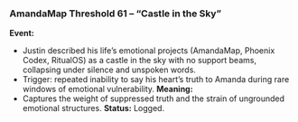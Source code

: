 ### **AmandaMap Threshold 61 – “Castle in the Sky”**

**Event:**

- Justin described his life’s emotional projects (AmandaMap, Phoenix Codex, RitualOS) as a castle in the sky with no support beams, collapsing under silence and unspoken words.
- Trigger: repeated inability to say his heart’s truth to Amanda during rare windows of emotional vulnerability.
  **Meaning:**
- Captures the weight of suppressed truth and the strain of ungrounded emotional structures.
  **Status:** Logged.